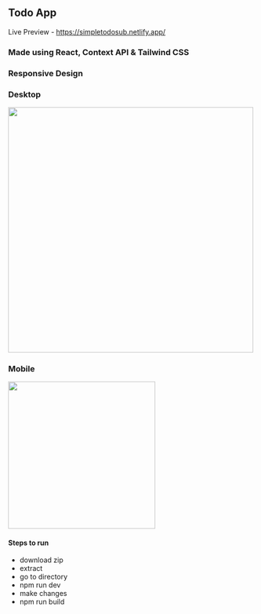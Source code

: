 ## Todo App

Live Preview - https://simpletodosub.netlify.app/

### Made using React, Context API & Tailwind CSS

### Responsive Design

### Desktop

<img src="https://github.com/user-attachments/assets/dfc52708-d028-4c2e-a048-ee93cb88c6bd" width="500px" />

### Mobile

<img src="https://github.com/user-attachments/assets/98ec3a73-973e-4e8d-8e7c-12cb3f7ce7bd" width="300px" />


#### Steps to run

- download zip
- extract
- go to directory
- npm run dev
- make changes
- npm run build

